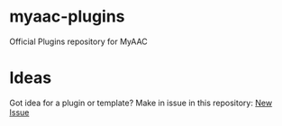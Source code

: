# myaac-plugins
 Official Plugins repository for MyAAC

# Ideas
Got idea for a plugin or template?
Make in issue in this repository: [New Issue](https://github.com/slawkens/myaac-plugins/issues/new)